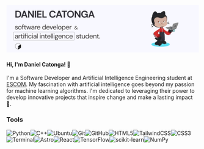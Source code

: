 <img src="https://raw.githubusercontent.com/danielctecla/danielctecla/main/gh-header-image.png" alt="banner that says Daniel Catonga - artificial intelligent student and community organizer alongside a cartoon illustration of Daniel">

#### Hi, I'm Daniel Catonga! 👋

I'm a Software Developer and Artificial Intelligence Engineering student at [ESCOM](https://www.escom.ipn.mx/). My fascination with artificial intelligence goes beyond my passion for machine learning algorithms. I'm dedicated to leveraging their power to develop innovative projects that inspire change and make a lasting impact 🚀.

### Tools

![Python](https://img.shields.io/badge/python-3670A0?style=for-the-badge&logo=python&logoColor=ffdd54)![C++](https://img.shields.io/badge/c++-%2300599C.svg?style=for-the-badge&logo=c%2B%2B&logoColor=white)![Ubuntu](https://img.shields.io/badge/Ubuntu-E95420?style=for-the-badge&logo=ubuntu&logoColor=white)![Git](https://img.shields.io/badge/git-%23F05033.svg?style=for-the-badge&logo=git&logoColor=white)![GitHub](https://img.shields.io/badge/github-%23121011.svg?style=for-the-badge&logo=github&logoColor=white)![HTML5](https://img.shields.io/badge/html5-%23E34F26.svg?style=for-the-badge&logo=html5&logoColor=white)![TailwindCSS](https://img.shields.io/badge/tailwindcss-%2338B2AC.svg?style=for-the-badge&logo=tailwind-css&logoColor=white)![CSS3](https://img.shields.io/badge/css3-%231572B6.svg?style=for-the-badge&logo=css3&logoColor=white)![Terminal](https://img.shields.io/badge/Terminal-%234D4D4D.svg?style=for-the-badge&logo=windows-terminal&logoColor=white)![Astro](https://img.shields.io/badge/astro-%232C2052.svg?style=for-the-badge&logo=astro&logoColor=white)![React](https://img.shields.io/badge/react-%2320232a.svg?style=for-the-badge&logo=react&logoColor=%2361DAFB)![TensorFlow](https://img.shields.io/badge/TensorFlow-%23FF6F00.svg?style=for-the-badge&logo=TensorFlow&logoColor=white)![scikit-learn](https://img.shields.io/badge/scikit--learn-%23F7931E.svg?style=for-the-badge&logo=scikit-learn&logoColor=white)![NumPy](https://img.shields.io/badge/numpy-%23013243.svg?style=for-the-badge&logo=numpy&logoColor=white)
